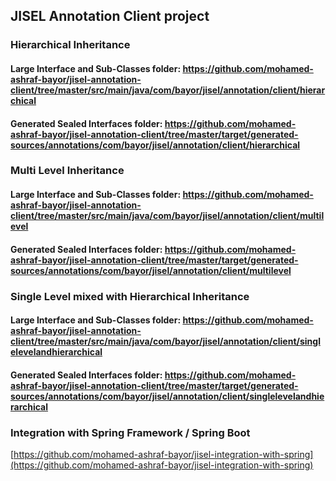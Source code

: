 ## JISEL Annotation Client project

### Hierarchical Inheritance

#### Large Interface and Sub-Classes folder: https://github.com/mohamed-ashraf-bayor/jisel-annotation-client/tree/master/src/main/java/com/bayor/jisel/annotation/client/hierarchical

#### Generated Sealed Interfaces folder: https://github.com/mohamed-ashraf-bayor/jisel-annotation-client/tree/master/target/generated-sources/annotations/com/bayor/jisel/annotation/client/hierarchical

### Multi Level Inheritance

#### Large Interface and Sub-Classes folder: https://github.com/mohamed-ashraf-bayor/jisel-annotation-client/tree/master/src/main/java/com/bayor/jisel/annotation/client/multilevel

#### Generated Sealed Interfaces folder: https://github.com/mohamed-ashraf-bayor/jisel-annotation-client/tree/master/target/generated-sources/annotations/com/bayor/jisel/annotation/client/multilevel

### Single Level mixed with Hierarchical Inheritance

#### Large Interface and Sub-Classes folder: https://github.com/mohamed-ashraf-bayor/jisel-annotation-client/tree/master/src/main/java/com/bayor/jisel/annotation/client/singlelevelandhierarchical

#### Generated Sealed Interfaces folder: https://github.com/mohamed-ashraf-bayor/jisel-annotation-client/tree/master/target/generated-sources/annotations/com/bayor/jisel/annotation/client/singlelevelandhierarchical

### Integration with Spring Framework / Spring Boot
[https://github.com/mohamed-ashraf-bayor/jisel-integration-with-spring](https://github.com/mohamed-ashraf-bayor/jisel-integration-with-spring)
